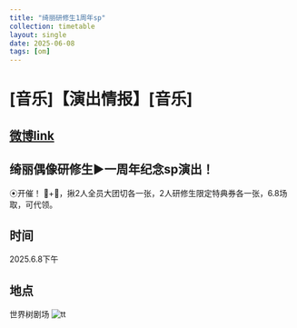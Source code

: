 ```yaml
---
title: "绮丽研修生1周年sp"
collection: timetable
layout: single
date: 2025-06-08
tags: [om]
---
```


# [音乐]【演出情报】[音乐]
## [微博link](https://weibo.com/7924774990/Pu2SNl3GV#comment)
## 绮丽偶像研修生▶︎一周年纪念sp演出！
⦿开催！
🧱+🍎，揪2人全员大团切各一张，2人研修生限定特典券各一张，6.8场取，可代领。

## 时间
2025.6.8下午
## 地点
世界树剧场
![tt](/timetable/2025/06/08/7.jpg)